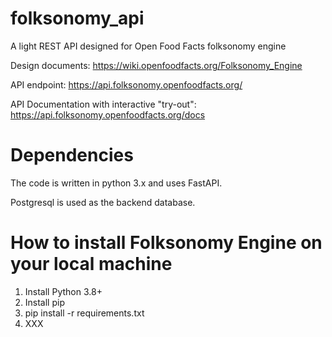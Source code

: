 # folksonomy_api
A light REST API designed for Open Food Facts folksonomy engine

Design documents: https://wiki.openfoodfacts.org/Folksonomy_Engine

API endpoint: https://api.folksonomy.openfoodfacts.org/

API Documentation with interactive "try-out": https://api.folksonomy.openfoodfacts.org/docs

# Dependencies

The code is written in python 3.x and uses FastAPI.

Postgresql is used as the backend database.

# How to install Folksonomy Engine on your local machine

1. Install Python 3.8+
2. Install pip
3. pip install -r requirements.txt
4. XXX
